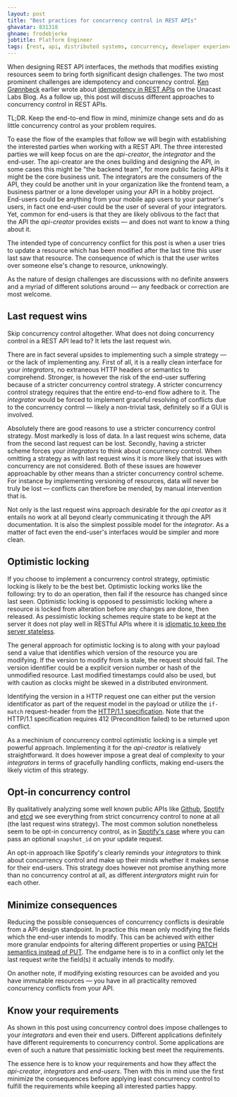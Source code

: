 ```yaml
---
layout: post
title: "Best practices for concurrency control in REST APIs"
ghavatar: 831318
ghname: frodebjerke
jobtitle: Platform Engineer
tags: [rest, api, distributed systems, concurrency, developer experience]
---
```


When designing REST API interfaces, the methods that modifies existing resources seem to bring forth significant design challenges. The two most prominent challenges are idempotency and concurrency control. [Ken Grønnbeck](https://twitter.com/gronnbeck) earlier wrote about [idempotency in REST APIs](http://labs.unacast.com/2016/02/25/on-idempotency-in-distributed-rest-apis/) on the Unacast Labs Blog. As a follow up, this post will discuss different approaches to concurrency control in REST APIs.


<div class="message">
  TL;DR. Keep the end-to-end flow in mind, minimize change sets and do as little concurrency control as your problem requires.
</div>

To ease the flow of the examples that follow we will begin with establishing the interested parties when working with a REST API. The three interested parties we will keep focus on are the *api-creator*, the *integrator* and the end-user. The api-creator are the ones building and designing the API, in some cases this might be "the backend team", for more public facing APIs it might be the core business unit. The integrators are the consumers of the API, they could be another unit in your organization like the frontend team, a business partner or a lone developer using your API in a hobby project. End-users could be anything from your mobile app users to your partner's users, in fact one end-user could be the user of several of your integrators. Yet, common for end-users is that they are likely oblivous to the fact that the API the *api-creator* provides exists &mdash; and does not want to know a thing about it.

The intended type of concurrency conflict for this post is when a user tries to update a resource which has been modified after the last time this user last saw that resource. The consequence of which is that the user writes over someone else's change to resource, unknowingly.

 As the nature of design challenges are discussions with no definite answers and a myriad of different solutions around &mdash; any feedback or correction are most welcome.

## Last request wins

Skip concurrency control altogether. What does not doing concurrency control in a REST API lead to? It lets the last request win.

There are in fact several upsides to implementing such a simple strategy &mdash; or the lack of implementing any. First of all, it is a really clean interface for your *integrators*, no extraneous HTTP headers or semantics to comprehend. Stronger, is however the risk of the end-user suffering because of a stricter concurrency control strategy. A stricter concurrency control strategy requires that the entire end-to-end flow adhere to it. The *integrator* would be forced to implement graceful resolving of conflicts due to the concurrency control &mdash; likely a non-trivial task, definitely so if a GUI is involved.

Absolutely there are good reasons to use a stricter concurrency control strategy. Most markedly is loss of data. In a last request wins scheme, data from the second last request can be lost. Secondly, having a stricter scheme forces your *integrators* to think about concurrency control. When omitting a strategy as with last request wins it is more likely that issues with concurrency are not considered. Both of these issues are however approachable by other means than a stricter concurrency control scheme. For instance by implementing versioning of resources, data will never be truly be lost &mdash; conflicts can therefore be mended, by manual intervention that is.

Not only is the last request wins approach desirable for the *api creator* as it entails no work at all beyond clearly communicating it through the API documentation. It is also the simplest possible model for the *integrator*. As a matter of fact even the end-user's interfaces would be simpler and more clean.

## Optimistic locking

If you choose to implement a concurrency control strategy, optimistic locking is likely to be the best bet. Optimistic locking works like the following: try to do an operation, then fail if the resource has changed since last seen. Optimistic locking is opposed to pessimistic locking where a resource is locked from alteration before any changes are done, then released. As pessimistic locking schemes require state to be kept at the server it does not play well in RESTful APIs where it is [idiomatic to keep the server stateless](https://en.wikipedia.org/wiki/Representational_state_transfer#Stateless).

The general approach for optimistic locking is to along with your payload send a value that identifies which version of the resource you are modifying. If the version to modify from is stale, the request should fail. The version identifier could be a explicit version number or hash of the unmodified resource. Last modified timestamps could also be used, but with caution as clocks might be skewed in a distributed environment.

Identifying the version in a HTTP request one can either put the version identificator as part of the request model in the payload or utilize the `if-match` request-header from the [HTTP/1.1 specification](https://www.w3.org/Protocols/rfc2616/rfc2616-sec14.html#sec14.24). Note that the HTTP/1.1 specification requires 412 (Precondition failed) to be returned upon conflict.

As a mechinism of concurrency control optimistic locking is a simple yet powerful approach. Implementing it for the *api-creator* is relatively straightforward. It does however impose a great deal of complexity to your *integrators* in terms of gracefully handling conflicts, making end-users the likely victim of this strategy.

## Opt-in concurrency control

By qualitatively analyzing some well known public APIs like [Github](https://developer.github.com/v3/), [Spotify](https://developer.spotify.com/web-api/) and [etcd](https://coreos.com/etcd/docs/latest/api.html#changing-the-value-of-a-key) we see everything from strict concurrency control to none at all (the last request wins strategy). The most common solution nonetheless seem to be opt-in concurrency control, as in [Spotify's case](https://developer.spotify.com/web-api/reorder-playlists-tracks/) where you can pass an optional `snapshot_id` on your update request.

An opt-in approach like Spotify's clearly reminds your *integrators* to think about concurrency control and make up their minds whether it makes sense for their end-users. This strategy does however not promise anything more than no concurrency control at all, as different *intergrators* might ruin for each other.


## Minimize consequences

Reducing the possible consequences of concurrency conflicts is desirable from a API design standpoint. In practice this mean only modifying the fields which the end-user intends to modify. This can be achieved with either more granular endpoints for altering different properties or using [PATCH semantics instead of PUT](http://restful-api-design.readthedocs.org/en/latest/methods.html#patch-vs-put). The endgame here is to in a conflict only let the last request write the field(s) it actually intends to modify.

On another note, if modifying existing resources can be avoided and you have immutable resources &mdash; you have in all practicality removed concurrency conflicts from your API.

## Know your requirements

 As shown in this post using concurrency control does impose challenges to your *integrators* and even their end users. Different applications definitely have different requirements to concurrency control. Some applications are even of such a nature that pessimistic locking best meet the requirements.

 The essence here is to know your requirements and how they affect the *api-creator*, *integrators* and *end-users*. Then with this in mind use the first minimize the consequences before applying least concurrency control to fulfill the requirements while keeping all interested parties happy.
